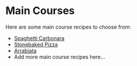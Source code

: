 # Main Courses

Here are some main course recipes to choose from:

- [Spaghetti Carbonara](spaghetti_carbonara.md)
- [Stonebaked Pizza](pizza.md)
- [Arrabiata](arrabiata.md)
- Add more main course recipes here...